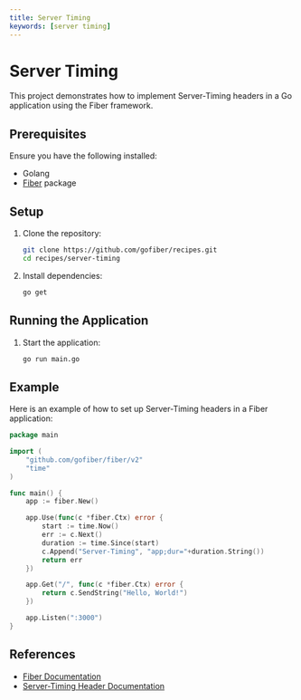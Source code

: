 ```yaml
---
title: Server Timing
keywords: [server timing]
---
```


# Server Timing

This project demonstrates how to implement Server-Timing headers in a Go application using the Fiber framework.

## Prerequisites

Ensure you have the following installed:

- Golang
- [Fiber](https://github.com/gofiber/fiber) package

## Setup

1. Clone the repository:
    ```sh
    git clone https://github.com/gofiber/recipes.git
    cd recipes/server-timing
    ```

2. Install dependencies:
    ```sh
    go get
    ```

## Running the Application

1. Start the application:
    ```sh
    go run main.go
    ```

## Example

Here is an example of how to set up Server-Timing headers in a Fiber application:

```go
package main

import (
    "github.com/gofiber/fiber/v2"
    "time"
)

func main() {
    app := fiber.New()

    app.Use(func(c *fiber.Ctx) error {
        start := time.Now()
        err := c.Next()
        duration := time.Since(start)
        c.Append("Server-Timing", "app;dur="+duration.String())
        return err
    })

    app.Get("/", func(c *fiber.Ctx) error {
        return c.SendString("Hello, World!")
    })

    app.Listen(":3000")
}
```

## References

- [Fiber Documentation](https://docs.gofiber.io)
- [Server-Timing Header Documentation](https://developer.mozilla.org/en-US/docs/Web/HTTP/Headers/Server-Timing)
